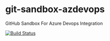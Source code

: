 # git-sandbox-azdevops
GitHub Sandbox For Azure Devops Integration

[![Build Status](https://dev.azure.com/bdudick/github-sandbox/_apis/build/status/github-sandbox-CI?branchName=features)](https://dev.azure.com/bdudick/github-sandbox/_build/latest?definitionId=27&branchName=features)

